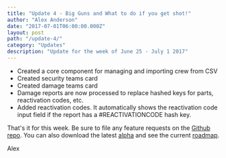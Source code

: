 ```yaml
---
title: "Update 4 - Big Guns and What to do if you get shot!"
author: "Alex Anderson"
date: "2017-07-01T06:00:00.000Z"
layout: post
path: "/update-4/"
category: "Updates"
description: "Update for the week of June 25 - July 1 2017"
---
```


* Created a core component for managing and importing crew from CSV
* Created security teams card
* Created damage teams card
* Damage reports are now processed to replace hashed keys for parts, reactivation codes, etc.
* Added reactivation codes. It automatically shows the reactivation code input field if the report has a #REACTIVATIONCODE hash key.

That's it for this week. Be sure to file any feature requests on the [Github repo](https://github.com/Thorium-Sim/thorium/issues). You can also download the latest [alpha](https://github.com/Thorium-Sim/thorium/releases) and see the current [roadmap](https://github.com/Thorium-Sim/thorium/projects/2).

Alex
